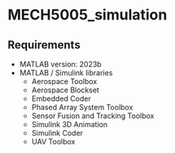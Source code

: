 # MECH5005_simulation

## Requirements
- MATLAB version: 2023b
- MATLAB / Simulink libraries
    - Aerospace Toolbox
    - Aerospace Blockset
    - Embedded Coder
    - Phased Array System Toolbox
    - Sensor Fusion and Tracking Toolbox
    - Simulink 3D Animation
    - Simulink Coder
    - UAV Toolbox
